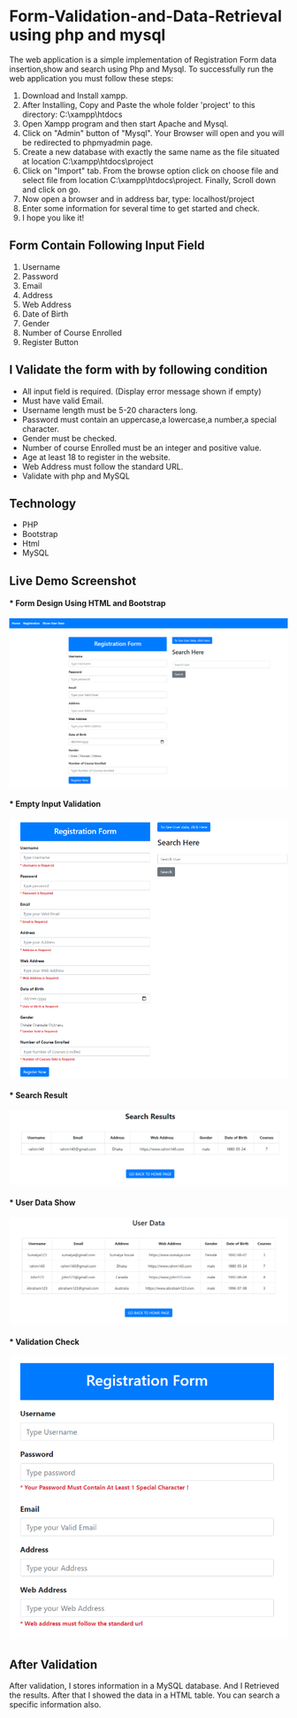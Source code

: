 # Form-Validation-and-Data-Retrieval using php and mysql

The web application is a simple implementation of Registration Form data insertion,show and search using Php and Mysql.
To successfully run the web application you must follow these steps:
<br>
<ol>
    <li>Download and Install xampp.</li>
    <li>After Installing, Copy and Paste the whole folder 'project'  to this directory: C:\xampp\htdocs</li>
    <li>Open Xampp program and then start Apache and Mysql.</li>
    <li> Click on "Admin" button of "Mysql". Your Browser will open and you will be redirected to phpmyadmin page.</li>
    <li>Create a new database with exactly the same name as the <testdb.sql> file situated at 
        location C:\xampp\htdocs\project</li>
    <li>Click on "Import" tab. From the browse option click on choose file and select <testdb.sql> file 
        from location C:\xampp\htdocs\project. 
        Finally, Scroll down and click on go.</li>
    <li>Now open a browser and in address bar, type: localhost/project</li>
    <li>Enter some information for several time to get started and check.</li>
    <li>I hope you like it!</li>
</ol>

## Form Contain Following Input Field
<ol>
    <li> Username </li>
    <li> Password </li>
    <li> Email </li>
    <li> Address </li>
    <li> Web Address </li>
    <li> Date of Birth </li>
    <li> Gender </li>
    <li> Number of Course Enrolled </li>
    <li> Register Button </li>
</ol>

## I Validate the form with by following condition
<ul>
    <li> All input field is required. (Display error message shown if empty) </li>
    <li> Must have valid Email. </li>
    <li> Username length must be 5-20 characters long. </li>
    <li> Password must contain an uppercase,a lowercase,a number,a special character. </li>
    <li> Gender must be checked. </li>
    <li> Number of course Enrolled must be an integer and positive value. </li>
    <li> Age at least 18 to register in the website. </li>
    <li> Web Address must follow the standard URL. </li>
    <li> Validate with php and MySQL </li>
</ul>

## Technology
<ul>
    <li>PHP</li>
    <li>Bootstrap</li>
    <li>Html</li>
    <li>MySQL</li>
</ul>

## Live Demo Screenshot
        
 <h4>* Form Design Using HTML and Bootstrap </h4>
 <img src="/DemoScreenshot/bootstrap%20form.png" alt="">
  
<h4>* Empty Input Validation</h4>
 <img src="/DemoScreenshot/empty%20input.png" alt="">
  
<h4>* Search Result</h4>
 <img src="/DemoScreenshot/search%20result.png" alt="">
  
<h4>* User Data Show</h4>
 <img src="/DemoScreenshot/user%20data.png" alt="">
  
<h4>* Validation Check</h4>
 <img src="/DemoScreenshot/validation.png" alt="">
 
 ## After Validation
 After validation, I stores information in a MySQL database. And I Retrieved the results. After that I showed the data in a HTML table. You can search a specific information also.

